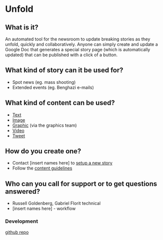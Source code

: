 # Unfold

## What is it?
An automated tool for the newsroom to update breaking stories as they unfold, quickly and collaboratively. Anyone can simply create and update a Google Doc that generates a special story page (which is automatically updated) that can be published with a click of a button.

## What kind of story can it be used for?
* Spot news (eg. mass shooting)
* Extended events (eg. Benghazi e-mails)

## What kind of content can be used?
* [Text](guidelines#text)
* [Image](guidelines#image)
* [Graphic](guidelines#graphic) (via the graphics team)
* [Video](guidelines#video)
* [Tweet](guidelines#tweet)

## How do you create one?
* Contact [insert names here] to [setup a new story](setup)
* Follow the [content guidelines](guidelines)

## Who can you call for support or to get questions answered?
* Russell Goldenberg, Gabriel Florit technical
* [insert names here] - workflow

### Development 
[github repo](https://github.com/bostonglobe/unfold)